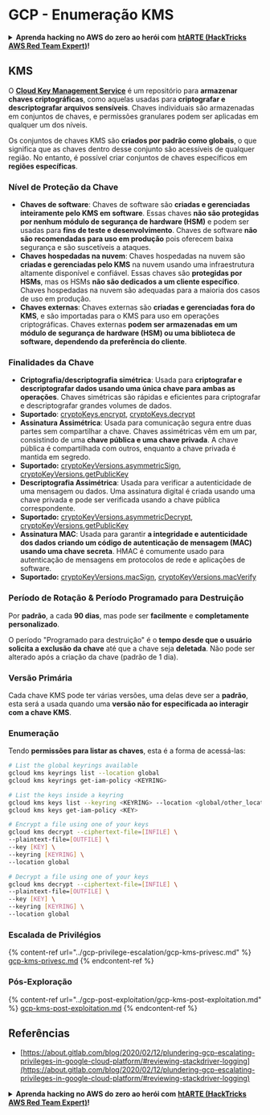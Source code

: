 # GCP - Enumeração KMS

<details>

<summary><strong>Aprenda hacking no AWS do zero ao herói com</strong> <a href="https://training.hacktricks.xyz/courses/arte"><strong>htARTE (HackTricks AWS Red Team Expert)</strong></a><strong>!</strong></summary>

Outras formas de apoiar o HackTricks:

* Se você quer ver sua **empresa anunciada no HackTricks** ou **baixar o HackTricks em PDF**, confira os [**PLANOS DE ASSINATURA**](https://github.com/sponsors/carlospolop)!
* Adquira o [**material oficial PEASS & HackTricks**](https://peass.creator-spring.com)
* Descubra [**A Família PEASS**](https://opensea.io/collection/the-peass-family), nossa coleção de [**NFTs exclusivos**](https://opensea.io/collection/the-peass-family)
* **Junte-se ao grupo** 💬 [**Discord**](https://discord.gg/hRep4RUj7f) ou ao grupo [**telegram**](https://t.me/peass) ou **siga-me** no **Twitter** 🐦 [**@carlospolopm**](https://twitter.com/carlospolopm)**.**
* **Compartilhe suas técnicas de hacking enviando PRs para os repositórios do GitHub** [**HackTricks**](https://github.com/carlospolop/hacktricks) e [**HackTricks Cloud**](https://github.com/carlospolop/hacktricks-cloud).

</details>

## KMS

O [**Cloud Key Management Service**](https://cloud.google.com/kms/docs/) é um repositório para **armazenar chaves criptográficas**, como aquelas usadas para **criptografar e descriptografar arquivos sensíveis**. Chaves individuais são armazenadas em conjuntos de chaves, e permissões granulares podem ser aplicadas em qualquer um dos níveis.

Os conjuntos de chaves KMS são **criados por padrão como globais**, o que significa que as chaves dentro desse conjunto são acessíveis de qualquer região. No entanto, é possível criar conjuntos de chaves específicos em **regiões específicas**.

### Nível de Proteção da Chave

* **Chaves de software**: Chaves de software são **criadas e gerenciadas inteiramente pelo KMS em software**. Essas chaves **não são protegidas por nenhum módulo de segurança de hardware (HSM)** e podem ser usadas para **fins de teste e desenvolvimento**. Chaves de software **não são recomendadas para uso em produção** pois oferecem baixa segurança e são suscetíveis a ataques.
* **Chaves hospedadas na nuvem**: Chaves hospedadas na nuvem são **criadas e gerenciadas pelo KMS** na nuvem usando uma infraestrutura altamente disponível e confiável. Essas chaves são **protegidas por HSMs**, mas os HSMs **não são dedicados a um cliente específico**. Chaves hospedadas na nuvem são adequadas para a maioria dos casos de uso em produção.
* **Chaves externas**: Chaves externas são **criadas e gerenciadas fora do KMS**, e são importadas para o KMS para uso em operações criptográficas. Chaves externas **podem ser armazenadas em um módulo de segurança de hardware (HSM) ou uma biblioteca de software, dependendo da preferência do cliente**.

### Finalidades da Chave

* **Criptografia/descriptografia simétrica**: Usada para **criptografar e descriptografar dados usando uma única chave para ambas as operações**. Chaves simétricas são rápidas e eficientes para criptografar e descriptografar grandes volumes de dados.
* **Suportado**: [cryptoKeys.encrypt](https://cloud.google.com/kms/docs/reference/rest/v1/projects.locations.keyRings.cryptoKeys/encrypt), [cryptoKeys.decrypt](https://cloud.google.com/kms/docs/reference/rest/v1/projects.locations.keyRings.cryptoKeys/decrypt)
* **Assinatura Assimétrica**: Usada para comunicação segura entre duas partes sem compartilhar a chave. Chaves assimétricas vêm em um par, consistindo de uma **chave pública e uma chave privada**. A chave pública é compartilhada com outros, enquanto a chave privada é mantida em segredo.
* **Suportado:** [cryptoKeyVersions.asymmetricSign](https://cloud.google.com/kms/docs/reference/rest/v1/projects.locations.keyRings.cryptoKeys.cryptoKeyVersions/asymmetricSign), [cryptoKeyVersions.getPublicKey](https://cloud.google.com/kms/docs/reference/rest/v1/projects.locations.keyRings.cryptoKeys.cryptoKeyVersions/getPublicKey)
* **Descriptografia Assimétrica**: Usada para verificar a autenticidade de uma mensagem ou dados. Uma assinatura digital é criada usando uma chave privada e pode ser verificada usando a chave pública correspondente.
* **Suportado:** [cryptoKeyVersions.asymmetricDecrypt](https://cloud.google.com/kms/docs/reference/rest/v1/projects.locations.keyRings.cryptoKeys.cryptoKeyVersions/asymmetricDecrypt), [cryptoKeyVersions.getPublicKey](https://cloud.google.com/kms/docs/reference/rest/v1/projects.locations.keyRings.cryptoKeys.cryptoKeyVersions/getPublicKey)
* **Assinatura MAC**: Usada para garantir **a integridade e autenticidade dos dados criando um código de autenticação de mensagem (MAC) usando uma chave secreta**. HMAC é comumente usado para autenticação de mensagens em protocolos de rede e aplicações de software.
* **Suportado:** [cryptoKeyVersions.macSign](https://cloud.google.com/kms/docs/reference/rest/v1/projects.locations.keyRings.cryptoKeys.cryptoKeyVersions/macSign), [cryptoKeyVersions.macVerify](https://cloud.google.com/kms/docs/reference/rest/v1/projects.locations.keyRings.cryptoKeys.cryptoKeyVersions/macVerify)

### Período de Rotação & Período Programado para Destruição

Por **padrão**, a cada **90 dias**, mas pode ser **facilmente** e **completamente personalizado**.

O período "Programado para destruição" é o **tempo desde que o usuário solicita a exclusão da chave** até que a chave seja **deletada**. Não pode ser alterado após a criação da chave (padrão de 1 dia).

### Versão Primária

Cada chave KMS pode ter várias versões, uma delas deve ser a **padrão**, esta será a usada quando uma **versão não for especificada ao interagir com a chave KMS**.

### Enumeração

Tendo **permissões para listar as chaves**, esta é a forma de acessá-las:
```bash
# List the global keyrings available
gcloud kms keyrings list --location global
gcloud kms keyrings get-iam-policy <KEYRING>

# List the keys inside a keyring
gcloud kms keys list --keyring <KEYRING> --location <global/other_locations>
gcloud kms keys get-iam-policy <KEY>

# Encrypt a file using one of your keys
gcloud kms decrypt --ciphertext-file=[INFILE] \
--plaintext-file=[OUTFILE] \
--key [KEY] \
--keyring [KEYRING] \
--location global

# Decrypt a file using one of your keys
gcloud kms decrypt --ciphertext-file=[INFILE] \
--plaintext-file=[OUTFILE] \
--key [KEY] \
--keyring [KEYRING] \
--location global
```
### Escalada de Privilégios

{% content-ref url="../gcp-privilege-escalation/gcp-kms-privesc.md" %}
[gcp-kms-privesc.md](../gcp-privilege-escalation/gcp-kms-privesc.md)
{% endcontent-ref %}

### Pós-Exploração

{% content-ref url="../gcp-post-exploitation/gcp-kms-post-exploitation.md" %}
[gcp-kms-post-exploitation.md](../gcp-post-exploitation/gcp-kms-post-exploitation.md)
{% endcontent-ref %}

## Referências

* [https://about.gitlab.com/blog/2020/02/12/plundering-gcp-escalating-privileges-in-google-cloud-platform/#reviewing-stackdriver-logging](https://about.gitlab.com/blog/2020/02/12/plundering-gcp-escalating-privileges-in-google-cloud-platform/#reviewing-stackdriver-logging)

<details>

<summary><strong>Aprenda hacking no AWS do zero ao herói com</strong> <a href="https://training.hacktricks.xyz/courses/arte"><strong>htARTE (HackTricks AWS Red Team Expert)</strong></a><strong>!</strong></summary>

Outras formas de apoiar o HackTricks:

* Se você quer ver sua **empresa anunciada no HackTricks** ou **baixar o HackTricks em PDF**, confira os [**PLANOS DE ASSINATURA**](https://github.com/sponsors/carlospolop)!
* Adquira o [**material oficial PEASS & HackTricks**](https://peass.creator-spring.com)
* Descubra [**A Família PEASS**](https://opensea.io/collection/the-peass-family), nossa coleção de [**NFTs**](https://opensea.io/collection/the-peass-family) exclusivos
* **Junte-se ao grupo** 💬 [**Discord**](https://discord.gg/hRep4RUj7f) ou ao grupo [**telegram**](https://t.me/peass) ou **siga**-me no **Twitter** 🐦 [**@carlospolopm**](https://twitter.com/carlospolopm)**.**
* **Compartilhe suas técnicas de hacking enviando PRs para os repositórios do GitHub** [**HackTricks**](https://github.com/carlospolop/hacktricks) e [**HackTricks Cloud**](https://github.com/carlospolop/hacktricks-cloud).

</details>
